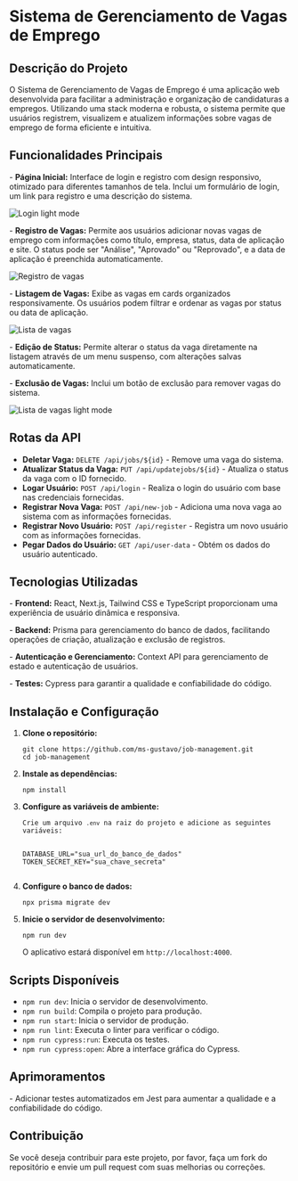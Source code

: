 <h1>Sistema de Gerenciamento de Vagas de Emprego</h1>
        
  <h2>Descrição do Projeto</h2>
        <p>O Sistema de Gerenciamento de Vagas de Emprego é uma aplicação web desenvolvida para facilitar a administração e organização de candidaturas a empregos. Utilizando uma stack moderna e robusta, o sistema permite que usuários registrem, visualizem e atualizem informações sobre vagas de emprego de forma eficiente e intuitiva.</p>
        
  <h2>Funcionalidades Principais</h2>
        <p>- <strong>Página Inicial:</strong> Interface de login e registro com design responsivo, otimizado para diferentes tamanhos de tela. Inclui um formulário de login, um link para registro e uma descrição do sistema.</p>

![Login light mode](https://github.com/user-attachments/assets/f5c6ab8d-3d7a-4bcf-bbdf-04321d112980)

 <p>- <strong>Registro de Vagas:</strong> Permite aos usuários adicionar novas vagas de emprego com informações como título, empresa, status, data de aplicação e site. O status pode ser "Análise", "Aprovado" ou "Reprovado", e a data de aplicação é preenchida automaticamente.</p>
 
 ![Registro de vagas](https://github.com/user-attachments/assets/1e4f30ff-5587-4e38-8c44-5f9ea23b044f)

<p>- <strong>Listagem de Vagas:</strong> Exibe as vagas em cards organizados responsivamente. Os usuários podem filtrar e ordenar as vagas por status ou data de aplicação.</p>

![Lista de vagas](https://github.com/user-attachments/assets/236b98fe-7657-4fba-baa1-398d79bc02d0)

<p>- <strong>Edição de Status:</strong> Permite alterar o status da vaga diretamente na listagem através de um menu suspenso, com alterações salvas automaticamente.</p>
<p>- <strong>Exclusão de Vagas:</strong> Inclui um botão de exclusão para remover vagas do sistema.</p>

![Lista de vagas light mode](https://github.com/user-attachments/assets/1774ece2-48c1-4a7a-bda7-c5e84457ed45)

  <h2>Rotas da API</h2>
        <ul>
            <li><strong>Deletar Vaga:</strong> <code>DELETE /api/jobs/${id}</code> - Remove uma vaga do sistema.</li>
            <li><strong>Atualizar Status da Vaga:</strong> <code>PUT /api/updatejobs/${id}</code> - Atualiza o status da vaga com o ID fornecido.</li>
            <li><strong>Logar Usuário:</strong> <code>POST /api/login</code> - Realiza o login do usuário com base nas credenciais fornecidas.</li>
            <li><strong>Registrar Nova Vaga:</strong> <code>POST /api/new-job</code> - Adiciona uma nova vaga ao sistema com as informações fornecidas.</li>
            <li><strong>Registrar Novo Usuário:</strong> <code>POST /api/register</code> - Registra um novo usuário com as informações fornecidas.</li>
            <li><strong>Pegar Dados do Usuário:</strong> <code>GET /api/user-data</code> - Obtém os dados do usuário autenticado.</li>
        </ul>
        
   <h2>Tecnologias Utilizadas</h2>
        <p>- <strong>Frontend:</strong> React, Next.js, Tailwind CSS e TypeScript proporcionam uma experiência de usuário dinâmica e responsiva.</p>
        <p>- <strong>Backend:</strong> Prisma para gerenciamento do banco de dados, facilitando operações de criação, atualização e exclusão de registros.</p>
        <p>- <strong>Autenticação e Gerenciamento:</strong> Context API para gerenciamento de estado e autenticação de usuários.</p>
        <p>- <strong>Testes:</strong> Cypress para garantir a qualidade e confiabilidade do código.</p>
        
   <h2>Instalação e Configuração</h2>
        <ol>
            <li><strong>Clone o repositório:</strong></li>
            <pre><code>git clone https://github.com/ms-gustavo/job-management.git
cd job-management</code></pre>
            <li><strong>Instale as dependências:</strong></li>
            <pre><code>npm install</code></pre>
            <li><strong>Configure as variáveis de ambiente:</strong></li>
            <pre><code>Crie um arquivo <code>.env</code> na raiz do projeto e adicione as seguintes variáveis:

DATABASE_URL="sua_url_do_banco_de_dados"
TOKEN_SECRET_KEY="sua_chave_secreta"</code></pre>

<li><strong>Configure o banco de dados:</strong></li>
<pre><code>npx prisma migrate dev</code></pre>
<li><strong>Inicie o servidor de desenvolvimento:</strong></li>
<pre><code>npm run dev</code></pre>
<p>O aplicativo estará disponível em <code>http://localhost:4000</code>.</p>
</ol>

   <h2>Scripts Disponíveis</h2>
        <ul>
            <li><code>npm run dev</code>: Inicia o servidor de desenvolvimento.</li>
            <li><code>npm run build</code>: Compila o projeto para produção.</li>
            <li><code>npm run start</code>: Inicia o servidor de produção.</li>
            <li><code>npm run lint</code>: Executa o linter para verificar o código.</li>
            <li><code>npm run cypress:run</code>: Executa os testes.</li>
            <li><code>npm run cypress:open</code>: Abre a interface gráfica do Cypress.</li>
        </ul>
        
  <h2>Aprimoramentos</h2>
        <p>- Adicionar testes automatizados em Jest para aumentar a qualidade e a confiabilidade do código.</p>
        
  <h2>Contribuição</h2>
        <p>Se você deseja contribuir para este projeto, por favor, faça um fork do repositório e envie um pull request com suas melhorias ou correções.</p>
